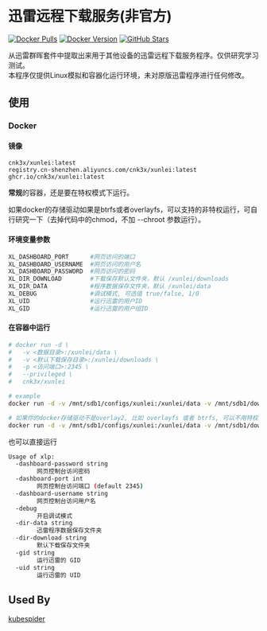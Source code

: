 # 迅雷远程下载服务(非官方)

[![Docker Pulls](https://img.shields.io/docker/pulls/cnk3x/xunlei.svg)](https://hub.docker.com/r/cnk3x/xunlei)
[![Docker Version](https://img.shields.io/docker/v/cnk3x/xunlei)](https://hub.docker.com/r/cnk3x/xunlei)
[![GitHub Stars](https://img.shields.io/github/stars/cnk3x/xunlei)](https://star-history.com/#cnk3x/xunlei&Date)

从迅雷群晖套件中提取出来用于其他设备的迅雷远程下载服务程序。仅供研究学习测试。 \
本程序仅提供Linux模拟和容器化运行环境，未对原版迅雷程序进行任何修改。

## 使用

### Docker

#### 镜像

```plain
cnk3x/xunlei:latest
registry.cn-shenzhen.aliyuncs.com/cnk3x/xunlei:latest
ghcr.io/cnk3x/xunlei:latest
```

**常规**的容器，还是要在特权模式下运行。

如果docker的存储驱动如果是btrfs或者overlayfs，可以支持的非特权运行，可自行研究一下（去掉代码中的chmod，不加 --chroot 参数运行）。

#### 环境变量参数

```bash
XL_DASHBOARD_PORT      #网页访问的端口
XL_DASHBOARD_USERNAME  #网页访问的用户名
XL_DASHBOARD_PASSWORD  #网页访问的密码
XL_DIR_DOWNLOAD        #下载保存默认文件夹，默认 /xunlei/downloads
XL_DIR_DATA            #程序数据保存文件夹，默认 /xunlei/data
XL_DEBUG               #调试模式, 可选值 true/false, 1/0
XL_UID                 #运行迅雷的用户ID
XL_GID                 #运行迅雷的用户组ID
```

#### 在容器中运行

```bash
# docker run -d \
#   -v <数据目录>:/xunlei/data \
#   -v <默认下载保存目录>:/xunlei/downloads \
#   -p <访问端口>:2345 \
#   --privileged \
#   cnk3x/xunlei

# example
docker run -d -v /mnt/sdb1/configs/xunlei:/xunlei/data -v /mnt/sdb1/downloads:/xunlei/downloads -p 2345:2345 --privileged cnk3x/xunlei

# 如果你的docker存储驱动不是overlay2, 比如 overlayfs 或者 btrfs, 可以不用特权运行
docker run -d -v /mnt/sdb1/configs/xunlei:/xunlei/data -v /mnt/sdb1/downloads:/xunlei/downloads -p 2345:2345 cnk3x/xunlei xlp
```

也可以直接运行

```bash
Usage of xlp:
  -dashboard-password string
        网页控制台访问密码
  -dashboard-port int
        网页控制台访问端口 (default 2345)
  -dashboard-username string
        网页控制台访问用户名
  -debug
        开启调试模式
  -dir-data string
        迅雷程序数据保存文件夹
  -dir-download string
        默认下载保存文件夹
  -gid string
        运行迅雷的 GID
  -uid string
        运行迅雷的 UID
```

## Used By

[kubespider](https://github.com/opennaslab/kubespider/blob/main/docs/zh/user_guide/thunder_install_config/README.md)
